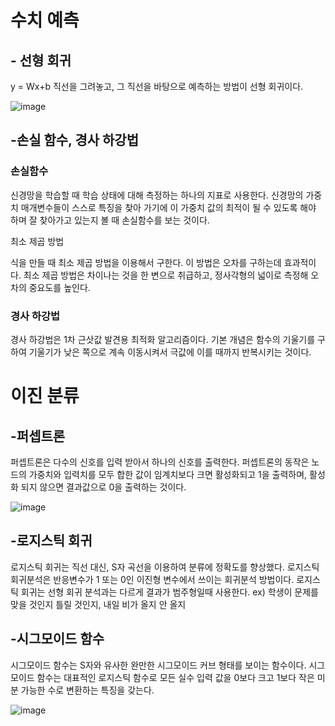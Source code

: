 # 수치 예측

## - 선형 회귀

y = Wx+b 직선을 그려놓고, 그 직선을 바탕으로 예측하는 방법이 선형 회귀이다.

![image](https://user-images.githubusercontent.com/57161820/68100970-7fc8c580-ff0e-11e9-8af4-01ca188d1332.png)

## -손실 함수, 경사 하강법

### 손실함수

신경망을 학습할 때 학습 상태에 대해 측정하는 하나의 지표로 사용한다. 신경망의 가중치 매개변수들이 스스로 특징을 찾아 가기에 이 가중치 값의 최적이 될 수 있도록 해야 하며 잘 찾아가고 있는지 볼 때 손실함수를 보는 것이다.

최소 제곱 방법

식을 만들 때 최소 제곱 방법을 이용해서 구한다. 이 방법은 오차를 구하는데 효과적이다.
최소 제곱 방법은 차이나는 것을 한 변으로 취급하고, 정사각형의 넓이로 측정해 오차의 중요도를 높인다.

### 경사 하강법

경사 하강법은 1차 근삿값 발견용 최적화 알고리즘이다. 기본 개념은 함수의 기울기를 구하여 기울기가 낮은 쪽으로 계속 이동시켜서 극값에 이를 때까지 반복시키는 것이다.

# 이진 분류

## -퍼셉트론

퍼셉트론은 다수의 신호를 입력 받아서 하나의 신호를 출력한다. 퍼셉트론의 동작은 노드의 가중치와 입력치를 모두 합한 값이 임계치보다 크면 활성화되고 1을 출력하며, 활성화 되지 않으면 결과값으로 0을 출력하는 것이다.

![image](https://user-images.githubusercontent.com/57161820/68101022-d7ffc780-ff0e-11e9-889f-f921bd7f5073.png)

## -로지스틱 회귀
로지스틱 회귀는 직선 대신, S자 곡선을 이용하여 분류에 정확도를 향상했다.
로지스틱 회귀분석은 반응변수가 1 또는 0인 이진형 변수에서 쓰이는 회귀분석 방법이다.
로지스틱 회귀는 선형 회귀 분석과는 다르게 결과가 범주형일때 사용한다.
ex) 학생이 문제를 맞을 것인지 틀릴 것인지, 내일 비가 올지 안 올지

## -시그모이드 함수
시그모이드 함수는 S자와 유사한 완만한 시그모이드 커브 형태를 보이는 함수이다.
시그모이드 함수는 대표적인 로지스틱 함수로 모든 실수 입력 값을 0보다 크고 1보다 작은 미분 가능한 수로 변환하는 특징을 갖는다.

![image](https://user-images.githubusercontent.com/57161820/68101031-e5b54d00-ff0e-11e9-959a-0126e033842e.png)
